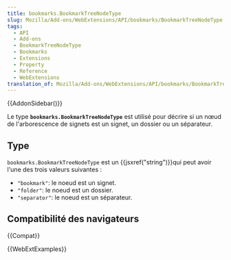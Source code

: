 ```yaml
---
title: bookmarks.BookmarkTreeNodeType
slug: Mozilla/Add-ons/WebExtensions/API/bookmarks/BookmarkTreeNodeType
tags:
  - API
  - Add-ons
  - BookmarkTreeNodeType
  - Bookmarks
  - Extensions
  - Property
  - Reference
  - WebExtensions
translation_of: Mozilla/Add-ons/WebExtensions/API/bookmarks/BookmarkTreeNodeType
---
```


{{AddonSidebar()}}

Le type **`bookmarks.BookmarkTreeNodeType`** est utilisé pour décrire si un nœud de l'arborescence de signets est un signet, un dossier ou un séparateur.

## Type

`bookmarks.BookmarkTreeNodeType` est un {{jsxref("string")}}qui peut avoir l'une des trois valeurs suivantes :

- `"bookmark"`: le noeud est un signet.
- `"folder"`: le noeud est un dossier.
- `"separator"`: le noeud est un séparateur.

## Compatibilité des navigateurs

{{Compat}}

{{WebExtExamples}}
